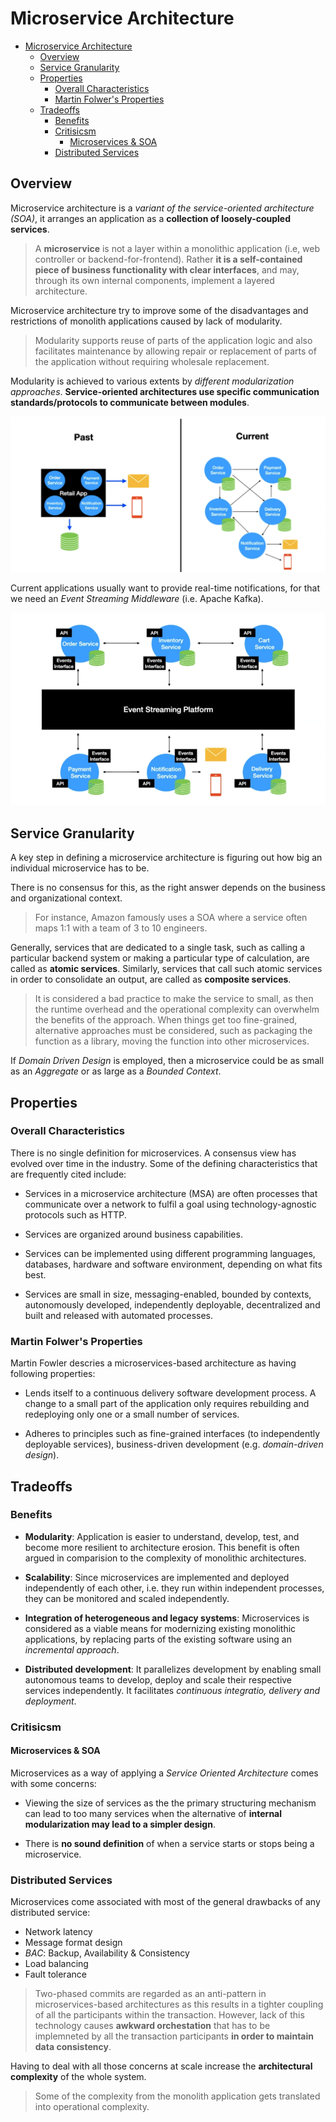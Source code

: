 # Microservice Architecture

- [Microservice Architecture](#microservice-architecture)
  - [Overview](#overview)
  - [Service Granularity](#service-granularity)
  - [Properties](#properties)
    - [Overall Characteristics](#overall-characteristics)
    - [Martin Folwer's Properties](#martin-folwers-properties)
  - [Tradeoffs](#tradeoffs)
    - [Benefits](#benefits)
    - [Critisicsm](#critisicsm)
      - [Microservices & SOA](#microservices--soa)
    - [Distributed Services](#distributed-services)

## Overview 

Microservice architecture is a *variant of the service-oriented architecture (SOA)*, it arranges an application as a **collection of loosely-coupled services**.

> A **microservice** is not a layer within a monolithic application (i.e, web controller or backend-for-frontend). Rather **it is a self-contained piece of business functionality with clear interfaces**, and may, through its own internal components, implement a layered architecture.

Microservice architecture try to improve some of the disadvantages and restrictions of monolith applications caused by lack of modularity.

> Modularity supports reuse of parts of the application logic and also facilitates maintenance by allowing repair or replacement of parts of the application without requiring wholesale replacement.

Modularity is achieved to various extents by *different modularization approaches*. **Service-oriented architectures use specific communication standards/protocols to communicate between modules**.

![](2021-06-08-12-03-00.png)

Current applications usually want to provide real-time notifications, for that we need an *Event Streaming Middleware* (i.e. Apache Kafka).

![](2021-06-08-12-03-59.png)

## Service Granularity

A key step in defining a microservice architecture is figuring out how big an individual microservice has to be.

There is no consensus for this, as the right answer depends on the business and organizational context.

> For instance, Amazon famously uses a SOA where a service often maps 1:1 with a team of 3 to 10 engineers.

Generally, services that are dedicated to a single task, such as calling a particular backend system or making a particular type of calculation, are called as **atomic services**. Similarly, services that call such atomic services in order to consolidate an output, are called as **composite services**.

> It is considered a bad practice to make the service to small, as then the runtime overhead and the operational complexity can overwhelm the benefits of the approach. When things get too fine-grained, alternative approaches must be considered, such as packaging the function as a library, moving the function into other microservices.

If *Domain Driven Design* is employed, then a microservice could be as small as an *Aggregate* or as large as a *Bounded Context*.

## Properties

### Overall Characteristics

There is no single definition for microservices. A consensus view has evolved over time in the industry. Some of the defining characteristics that are frequently cited include:

* Services in a microservice architecture (MSA) are often processes that communicate over a network to fulfil a goal using technology-agnostic protocols such as HTTP.

* Services are organized around business capabilities.

* Services can be implemented using different programming languages, databases, hardware and software environment, depending on what fits best.

* Services are small in size, messaging-enabled, bounded by contexts, autonomously developed, independently deployable, decentralized and built and released with automated processes.

### Martin Folwer's Properties

Martin Fowler descries a microservices-based architecture as having following properties:

* Lends itself to a continuous delivery software development process. A change to a small part of the application only requires rebuilding and redeploying only one or a small number of services.

* Adheres to principles such as fine-grained interfaces (to independently deployable services), business-driven development (e.g. *domain-driven design*).

## Tradeoffs

### Benefits

* __Modularity__: Application is easier to understand, develop, test, and become more resilient to architecture erosion. This benefit is often argued in comparision to the complexity of monolithic architectures.

* __Scalability__: Since microservices are implemented and deployed independently of each other, i.e. they run within independent processes, they can be monitored and scaled independently.

* __Integration of heterogeneous and legacy systems__: Microservices is considered as a viable means for modernizing existing monolithic applications, by replacing parts of the existing software using an *incremental approach*.

* __Distributed development__: It parallelizes development by enabling small autonomous teams to develop, deploy and scale their respective services independently. It facilitates *continuous integratio, delivery and deployment*.

### Critisicsm

#### Microservices & SOA

Microservices as a way of applying a *Service Oriented Architecture* comes with some concerns:

* Viewing the size of services as the the primary structuring mechanism can lead to too many services when the alternative of **internal modularization may lead to a simpler design**.

* There is **no sound definition** of when a service starts or stops being a microservice.

### Distributed Services

Microservices come associated with most of the general drawbacks of any distributed service:

* Network latency
* Message format design
* *BAC*: Backup, Availability & Consistency
* Load balancing
* Fault tolerance

> Two-phased commits are regarded as an anti-pattern in microservices-based architectures as this results in a tighter coupling of all the participants within the transaction. However, lack of this technology causes **awkward orchestation** that has to be implemneted by all the transaction participants **in order to maintain data consistency**.

Having to deal with all those concerns at scale increase the **architectural complexity** of the whole system.

> Some of the complexity from the monolith application gets translated into operational complexity.
